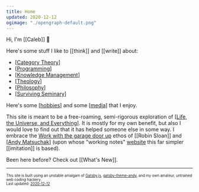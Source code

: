 ```yaml
---
title: Home
updated: 2020-12-12
ogimage: "./opengraph-default.png"
---
```


Hi, I'm [[Caleb]] 👋

Here's some stuff I like to [[think]] and [[write]] about:

- [[Category Theory]]
- [[Programming]]
- [[Knowledge Management]]
- [[Theology]]
- [[Philosophy]]
- [[Surviving Seminary]]

Here's some [[hobbies]] and some [[media]] that I enjoy.

This site is meant to be a free-roaming, semi-rigorous exploration of [[Life, the Universe, and Everything]]. It is mostly for my own benefit, but also I would love to find out that it has helped someone else in some way. I embrace the <a href="https://notes.andymatuschak.org/About_these_notes?stackedNotes=Work_with_the_garage_door_up" target="_blank">Work with the garage door up</a> ethos of [[Robin Sloan]] and [[Andy Matsuchak]] (upon whose "working notes" <a href="https://notes.andymatuschak.org/About_these_notes" target="_blank">website</a> this far simpler [[imitation]] is based).

Been here before? Check out [[What's New]].

---

<sub><sup>This site is built using an unstable amalgam of <a href="https://www.gatsbyjs.com/" target="_blank">Gatsby.js</a>, <a href="https://github.com/aravindballa/gatsby-theme-andy" target="_blank">gatsby-theme-andy</a>, and my own amateur, untrained web coding hackery. </sup></sub><br/>
<sub><sup>Last updated: <a href="https://github.com/CFiggers/calebsnotes" target="_blank">2020-12-12</a></sup></sub>

[//begin]: # "Autogenerated link references for markdown compatibility"
[category theory]: category-theory "Category Theory"
[programming]: programming "Programming"
[knowledge management]: knowledge-management "Knowledge Management"
[theology]: theology "Theology"
[philosophy]: philosophy "Philosophy"
[surviving seminary]: surviving-seminary "Surviving Seminary"
[hobbies]: hobbies "My Hobbies"
[media]: media "Media"
[life, the universe, and everything]: life-the-universe-and-everything "Life, the Universe, and Everything"
[andy matsuchak]: andy-matsuchak "Andy Matsuchak"
[//end]: # "Autogenerated link references"
